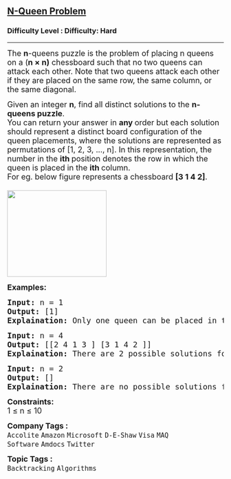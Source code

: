 <h2><a href="https://www.geeksforgeeks.org/problems/n-queen-problem0315/1">N-Queen Problem</a></h2><h3>Difficulty Level : Difficulty: Hard</h3><hr><div class="problems_problem_content__Xm_eO"><p><span style="font-size: 18px;">The <strong>n</strong>-queens puzzle is the problem of placing n queens on a&nbsp;(<strong>n × n)</strong> chessboard such that no two queens can attack each other. Note that two queens attack each other if they are placed on the same row, the same column, or the same diagonal.</span></p>
<p><span style="font-size: 18px;">Given an integer <strong>n</strong>, find all distinct solutions to the <strong>n-queens puzzle</strong>. <br>You can return your answer in&nbsp;<strong>any&nbsp;</strong>order but e</span><span style="font-size: 18px;"><span style="font-size: 18px;">ach solution should represent a distinct board configuration of the queen placements, where the solutions are represented as permutations of [1, 2, 3, ..., n]. In this representation, the number in the <strong>ith </strong>position denotes the row in which the queen is placed in the <strong>ith </strong>column. <br></span></span><span style="font-size: 18px;"><span style="font-size: 18px;">For eg. below figure represents a chessboard </span><strong style="font-size: 18px;">[3 1 4 2]</strong><span style="font-size: 18px;">.<br></span></span><span style="font-size: 18px;"><br><span style="font-size: 18px; height: 201px; width: 231px;"><img style="height: 201px; width: 231px;" src="https://contribute.geeksforgeeks.org/wp-content/uploads/ratinmaze_filled11-1.png" alt=""></span></span></p>
<p><strong><span style="font-size: 18px;">Examples:</span></strong></p>
<pre><span style="font-size: 18px;"><strong>Input: </strong>n = 1
<strong>Output: </strong>[1]
<strong>Explaination: </strong>Only one queen can be placed in the single cell available.</span></pre>
<pre><span style="font-size: 18px;"><strong>Input: </strong>n =<strong> </strong>4
<strong>Output: </strong>[[2 4 1 3 ] [3 1 4 2 ]]
<strong>Explaination: </strong>There are 2 possible solutions for n = 4.</span></pre>
<pre><span style="font-size: 18px;"><strong>Input: </strong>n =<strong> </strong>2
<strong>Output: </strong>[]
<strong>Explaination: </strong>There are no possible solutions for n = 2.</span></pre>
<p><strong style="font-size: 18px;">Constraints:<br></strong><span style="font-size: 18px;">1 ≤ n ≤ 10</span></p></div><p><span style=font-size:18px><strong>Company Tags : </strong><br><code>Accolite</code>&nbsp;<code>Amazon</code>&nbsp;<code>Microsoft</code>&nbsp;<code>D-E-Shaw</code>&nbsp;<code>Visa</code>&nbsp;<code>MAQ Software</code>&nbsp;<code>Amdocs</code>&nbsp;<code>Twitter</code>&nbsp;<br><p><span style=font-size:18px><strong>Topic Tags : </strong><br><code>Backtracking</code>&nbsp;<code>Algorithms</code>&nbsp;